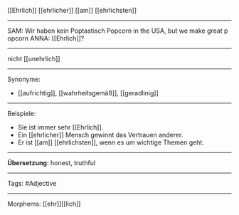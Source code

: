 [[Ehrlich]]
[[ehrlicher]]
[[am]] [[ehrlichsten]]

---
SAM: Wir haben kein Poptastisch Popcorn in the USA, but we make great popcorn
ANNA: [[Ehrlich]]?  


---
nicht [[unehrlich]]

---

Synonyme:
- [[aufrichtig]], [[wahrheitsgemäß]], [[geradlinig]]

---

Beispiele:

- Sie ist immer sehr [[Ehrlich]].
- Ein [[ehrlicher]] Mensch gewinnt das Vertrauen anderer.
- Er ist [[am]] [[ehrlichsten]], wenn es um wichtige Themen geht.

---
**Übersetzung**: honest, truthful

---

Tags:
#Adjective

---

Morphems:
[[ehr]][[lich]]
```​⬤